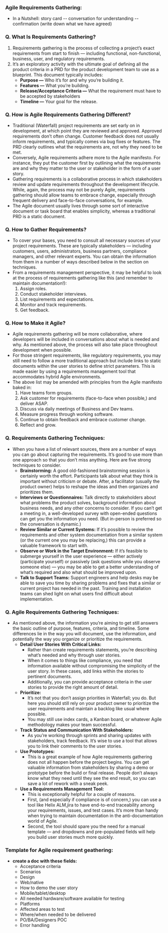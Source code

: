### Agile Requirements Gathering:
- In a Nutshell:
story card -- conversation for understanding -- confirmation (write down what we have agreed)

### Q. What Is Requirements Gathering?
1. Requirements gathering is the process of collecting a project’s exact requirements from start to finish — including functional, non-functional, business, user, and regulatory requirements.
2. It’s an exploratory activity with the ultimate goal of defining all the product criteria in a PRD for the product development team to use as a blueprint. This document typically includes:
    - **Purpose —** Who it’s for and why you’re building it.
    - **Features —** What you’re building.
    - **Release/Acceptance Criteria —** What the requirement must have to be accepted by stakeholders
    - **Timeline —** Your goal for the release.

### Q. How is Agile Requirements Gathering Different?
- Traditional (Waterfall) project requirements are set early on in development, at which point they are reviewed and approved. Approved requirements don’t often change. Customer feedback does not usually inform requirements, and typically comes via bug fixes or features. The PRD clearly outlines what the requirements are, not why they need to be met.
- Conversely, Agile requirements adhere more to the Agile manifesto. For instance, they put the customer first by outlining what the requirements are and why they matter to the user or stakeholder in the form of a user story. 
- Gathering requirements is a collaborative process in which stakeholders review and update requirements throughout the development lifecycle. While, again, the process may not be purely Agile, requirements gathering should allow teams to embrace change, especially through frequent delivery and face-to-face conversations, for example.
- The Agile document usually lives through some sort of interactive document or task board that enables simplicity, whereas a traditional PRD is a static document. 

### Q. How to Gather Requirements?
- To cover your bases, you need to consult all necessary sources of your project requirements. These are typically stakeholders — including customers, users, administrators, business partners, compliance managers, and other relevant experts. You can obtain the information from them in a number of ways described below in the section on techniques.
- From a requirements management perspective, it may be helpful to look at the process of requirements gathering like this (and remember to maintain documentation!):
	1. Assign roles.
	2. Conduct stakeholder interviews.
	3. List requirements and expectations.
	4. Monitor and track requirements.
	5. Get feedback.

### Q. How to Make it Agile?
- Agile requirements gathering will be more collaborative, where developers will be included in conversations about what is needed and why. As mentioned above, the process will also take place throughout development when possible. 
- For those stringent requirements, like regulatory requirements, you may still need to follow a more traditional approach but include links to static documents within the user stories to define strict parameters. This is made easier by using a requirements management tool that accommodates hybrid Agile environments.
- The above list may be amended with principles from the Agile manifesto baked in:
	1. Have teams form groups.
	2. Ask customer for requirements (face-to-face when possible,) and deliver ASAP.
	3. Discuss via daily meetings of Business and Dev teams.
	4. Measure progress through working software.
	5. Continue to obtain feedback and embrace customer change. 
	6. Reflect and grow.

### Q. Requirements Gathering Techniques:
- When you have a list of relevant sources, there are a number of ways you can go about capturing the requirements. It’s good to use more than one approach so that you don’t miss anything. Here are five strong techniques to consider. 
	- **Brainstorming:**
		A good old-fashioned brainstorming session is certainly worth the effort. Participants talk about what they think is important without criticism or debate. After, a facilitator (usually the product owner) helps to reshape the ideas and then organizes and prioritizes them.
	- **Interviews or Questionnaires:**
		Talk directly to stakeholders about what problems the product solves, background information about business needs, and any other concerns to consider. If you can’t get a meeting in, a well-developed survey with open-ended questions can get you the information you need. (But in-person is preferred so the conversation is dynamic.)
	- **Review Similar or Current Systems:**
		If it’s possible to review the requirements and other system documentation from a similar system (or the current one you may be replacing,) this can provide a valuable framework to start with. 
	- **Observe or Work in the Target Environment:**
		If it’s feasible to submerge yourself in the user experience — either actively (participate yourself) or passively (ask questions while you observe someone else) — you may be able to get a better understanding of what’s required and also what should be improved upon.
	- **Talk to Support Teams:**
		Support engineers and help desks may be able to save you time by sharing problems and fixes that a similar or current project has needed in the past. Training and installation teams can shed light on what users find difficult about implementation. 

### Q. Agile Requirements Gathering Techniques:
- As mentioned above, the information you’re aiming to get still answers the basic outline of purpose, features, criteria, and timeline. Some differences lie in the way you will document, use the information, and potentially the way you organize or prioritize the requirements.
	- **Detail User Stories With Critical Links:**
		- Rather than create requirements statements, you’re describing what’s needed and why through user stories. 
		- When it comes to things like compliance, you need that information available without compromising the simplicity of the user story. In these cases, add links within the stories to pertinent documents. 
		- Additionally, you can provide acceptance criteria in the user stories to provide the right amount of detail. 
	- **Prioritize:**
		- It’s not that you don’t assign priorities in Waterfall; you do. But here you should still rely on your product owner to prioritize the user requirements and maintain a backlog like usual where possible. 
		- You may still use index cards, a Kanban board, or whatever Agile methodology makes your team successful.
	- **Track Status and Communication With Stakeholders:**
		- As you’re working through sprints and sharing updates with stakeholders, track feedback. It’s wise to use a tool that allows you to link their comments to the user stories.
	- **Use Prototypes:**
		- This is a great example of how Agile requirements gathering does not all happen before the project begins. You can get valuable information from stakeholders by sharing a demo or prototype before the build or final release. People don’t always know what they need until they see the end result, so you can save a lot of rework with a sneak peek.
	- **Use a Requirements Management Tool:**
		- This is exceptionally helpful for a couple of reasons. 
		- First, (and especially if compliance is of concern,) you can use a tool like Helix ALM,jira to have end-to-end traceability among your requirements, issues, and test cases. It’s more than handy when trying to maintain documentation in the anti-documentation world of Agile. 
		- Second, the tool should spare you the need for a manual template — and dropdowns and pre-populated fields will help you build user stories much more quickly.

### Template for Agile requirement geathering:
- **create a doc with these fields:**
    - Acceptance criteria
    - Scenarios
    - Design
    - Web/native
    - How to demo the user story
    - Mobile/tablet/desktop
    - All needed hardware/software available for testing
    - Platforms
    - Affected areas to test
    - Where/when needed to be delivered
    - PO/BA/Designers POC
    - Error handling
